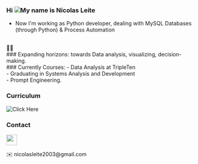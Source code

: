 ### Hi ![](https://user-images.githubusercontent.com/18350557/176309783-0785949b-9127-417c-8b55-ab5a4333674e.gif)My name is Nícolas Leite
- Now I'm working as Python developer, dealing with MySQL Databases (through Python) & Process Automation
<br>
🧠🚀
<br>
### Expanding horizons:
towards Data analysis, visualizing, decision-making.
<br>
### Currently Courses:
- Data Analysis at TripleTen <br>
- Graduating in Systems Analysis and Development <br>
- Prompt Engineering.

### Curriculum
![Click Here](https://drive.google.com/file/d/1DYqK48WKa6-fcGDNHLe7IAPzKxnarZz6/view?usp=drive_link)

### Contact
<p align="left"></a> <a href="https://www.linkedin.com/in/nicolas-leite-4b088a268/" target="_blank" rel="noreferrer"><img src="https://raw.githubusercontent.com/danielcranney/readme-generator/main/public/icons/socials/linkedin.svg" width="28" height="28" /></a>
</p>
✉️  nicolasleite2003@gmail.com
